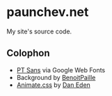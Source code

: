 paunchev.net
============

My site's source code.

Colophon
--------

 * [PT Sans](http://www.google.com/fonts/specimen/PT+Sans) via Google Web Fonts
 * Background by [BenoitPaille](http://benoitpaille.deviantart.com/art/Cheap-free-wallpaper-hi-ress-125340101)
 * [Animate.css](http://daneden.me/animate/) by [Dan Eden](http://daneden.me/)
